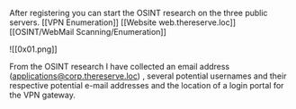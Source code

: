 
After registering you can start the OSINT research on the three public servers.
[[VPN Enumeration]]
[[Website web.thereserve.loc]]
[[OSINT/WebMail Scanning/Enumeration]]

![[0x01.png]]


From the OSINT research I have collected an email address (applications@corp.thereserve.loc) , several potential usernames and their respective potential e-mail addresses and the location of a login portal for the VPN gateway.